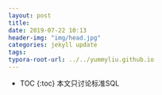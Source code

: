 ```yaml
---
layout: post
title: 
date: 2019-07-22 10:13
header-img: "img/head.jpg"
categories: jekyll update
tags:
typora-root-url: ../../yummyliu.github.io
---
```

* TOC
{:toc}
本文只讨论标准SQL


